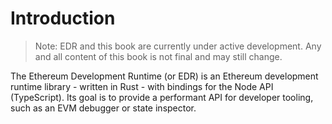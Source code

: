 # Introduction

> Note: EDR and this book are currently under active development. Any and all content of this book is not final and may still change.

The Ethereum Development Runtime (or EDR) is an Ethereum development runtime library - written in Rust - with bindings for the Node API (TypeScript). Its goal is to provide a performant API for developer tooling, such as an EVM debugger or state inspector.
